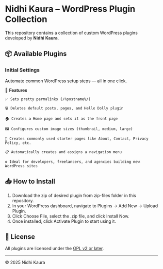 # Nidhi Kaura – WordPress Plugin Collection

This repository contains a collection of custom WordPress plugins developed by **Nidhi Kaura**.



## 📦 Available Plugins

### **Initial Settings** 
   
   Automate common WordPress setup steps — all in one click.

📌 **Features**

    ✅ Sets pretty permalinks (/%postname%/)

    🗑️ Deletes default posts, pages, and Hello Dolly plugin

    🏠 Creates a Home page and sets it as the front page

    🖼️ Configures custom image sizes (thumbnail, medium, large)

    📄 Creates commonly used starter pages like About, Contact, Privacy Policy, etc.

    📋 Automatically creates and assigns a navigation menu

    ⚙️ Ideal for developers, freelancers, and agencies building new WordPress sites


## 📥 How to Install

1.  Download the zip of desired plugin from zip-files folder in this repository.
2.  In your WordPress dashboard, navigate to Plugins → Add New → Upload Plugin.
3.  Click Choose File, select the .zip file, and click Install Now.
4.  Once installed, click Activate Plugin to start using it.

## 📄 License

All plugins are licensed under the [GPL v2 or later](./LICENSE).

---

© 2025 Nidhi Kaura
